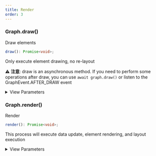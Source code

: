 ```yaml
---
title: Render
order: 3
---
```


### Graph.draw()

Draw elements

```typescript
draw(): Promise<void>;
```

Only execute element drawing, no re-layout

⚠️ **注意**: draw is an asynchronous method. If you need to perform some operations after draw, you can use `await graph.draw()` or listen to the GraphEvent.AFTER_DRAW event

<details><summary>View Parameters</summary>

**Returns**:

- **Type:** Promise&lt;void&gt;

- **Description:** 渲染结果

</details>

### Graph.render()

Render

```typescript
render(): Promise<void>;
```

This process will execute data update, element rendering, and layout execution

<details><summary>View Parameters</summary>

**Returns**:

- **Type:** Promise&lt;void&gt;

</details>
